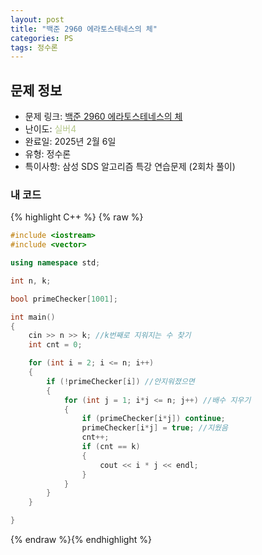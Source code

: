 ```yaml
---
layout: post
title: "백준 2960 에라토스테네스의 체"
categories: PS
tags: 정수론
---
```


## 문제 정보
- 문제 링크: [백준 2960 에라토스테네스의 체](https://www.acmicpc.net/problem/2960)
- 난이도: <span style="color:#B5C78A">실버4</span>
- 완료일: 2025년 2월 6일
- 유형: 정수론
- 특이사항: 삼성 SDS 알고리즘 특강 연습문제 (2회차 풀이)

### 내 코드

{% highlight C++ %} {% raw %}
```C++
#include <iostream>
#include <vector>

using namespace std;

int n, k;

bool primeChecker[1001];

int main()
{
	cin >> n >> k; //k번째로 지워지는 수 찾기
	int cnt = 0;

	for (int i = 2; i <= n; i++)
	{
		if (!primeChecker[i]) //안지워졌으면
		{	
			for (int j = 1; i*j <= n; j++) //배수 지우기
			{
				if (primeChecker[i*j]) continue;
				primeChecker[i*j] = true; //지웠음
				cnt++;
				if (cnt == k)
				{
					cout << i * j << endl;
				}
			}
		}
	}

}
```
{% endraw %}{% endhighlight %}
